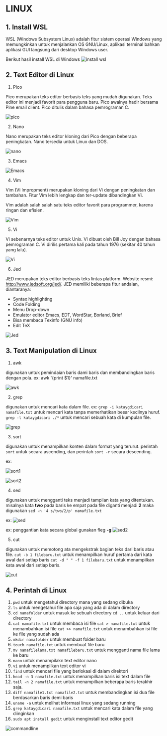 # LINUX

## 1. Install WSL

WSL (Windows Subsystem Linux) adalah  fitur sistem operasi Windows yang memungkinkan untuk menjalankan OS GNU/Linux, aplikasi terminal bahkan aplikasi GUI langsung dari desktop Windows user.

Berikut hasil install WSL di Windows
![install wsl](https://user-images.githubusercontent.com/82355684/221509865-500eba5d-a340-4e40-9843-0d1bed8e81b1.png)


## 2. Text Editor di Linux

1. Pico

Pico merupakan teks editor berbasis teks yang mudah digunakan. Teks editor ini menjadi favorit para pengguna baru. Pico awalnya hadir bersama Pine email client. Pico ditulis dalam bahasa pemrograman C.

![pico](https://user-images.githubusercontent.com/82355684/221513391-14273a86-2900-405c-b7a3-c8d7df64054f.png)

2. Nano

Nano merupakan teks editor kloning dari Pico dengan beberapa peningkatan. Nano tersedia untuk Linux dan DOS.

![nano](https://user-images.githubusercontent.com/82355684/221520758-c32f4bc4-7ee0-414a-bf2f-1aa5ccc1921d.png)

3. Emacs


![Emacs](https://user-images.githubusercontent.com/82355684/221521070-127d4abc-ff22-4dd3-8d5c-a3afbb8e0763.png)


4. Vim

Vim (Vi Impropment) merupakan kloning dari Vi dengan peningkatan dan tambahan. Fitur Vim lebih lengkap dan ter-update dibandingkan Vi.

Vim adalah salah salah satu teks editor favorit para programmer, karena ringan dan efisien.

![Vim](https://user-images.githubusercontent.com/82355684/221521339-3b608809-37e4-427c-b6a3-2998590f9dbe.png)


5. Vi

Vi sebenarnya teks editor untuk Unix. Vi dibuat oleh Bill Joy dengan bahasa pemrograman C. Vi dirilis pertama kali pada tahun 1976 (sekitar 40 tahun yang lalu).

![Vi](https://user-images.githubusercontent.com/82355684/221521967-f3e417d5-5c33-41db-ba42-08b0db3460bc.png)

6. Jed

JED merupakan teks editor berbasis teks lintas platform. Website resmi: http://www.jedsoft.org/jed/. JED memiliki beberapa fitur andalan, diantaranya:

* Syntax highlighting
* Code Folding
* Menu Drop-down
* Emulator editor Emacs, EDT, WordStar, Borland, Brief
* Bisa membaca Texinfo (GNU info)
* Edit TeX

![Jed](https://user-images.githubusercontent.com/82355684/221521655-bcf8297e-d863-44e3-9b6c-40e0ec53dce1.png)


## 3. Text Manipulation di Linux

1. awk

digunakan untuk pemindaian baris dami baris dan membandingkan baris dengan pola.
ex:
awk '{print $1}' namafile.txt

![awk](https://user-images.githubusercontent.com/82355684/221814421-cc2ddc2e-64bc-4df4-8216-5c115a5afa21.png)


2. grep

digunakan untuk mencari kata dalam file.
ex:
```grep -i kataygdicari namafile.txt``` untuk mencari kata tanpa memerhatikan besar kecilnya huruf. 
```grep -l kataygdicari ./*``` untuk mencari sebuah kata di kumpulan file.

![grep](https://user-images.githubusercontent.com/82355684/221815299-37291bd2-7e4f-467c-af31-e3ec23881a9e.png)

3. sort

digunakan untuk menampilkan konten dalam format yang terurut. perintah ```sort``` untuk secara ascending, dan perintah ```sort -r``` secara descending.

ex:

![sort1](https://user-images.githubusercontent.com/82355684/221816531-a77ea4ea-4ce9-44c2-a28b-88249400204b.png)

![sort2](https://user-images.githubusercontent.com/82355684/221817942-134c3c4b-46fc-4470-b999-5fcfcb85888a.png)

4. sed

digunakan untuk mengganti teks menjadi tampilan kata yang ditentukan. misalnya kata **two** pada baris ke empat pada file diganti menjadi **2** maka digunakan ```sed -n '4 s/two/2/p' namafile.txt```

ex:
![sed](https://user-images.githubusercontent.com/82355684/221827043-b3a2867e-31ca-4403-afe9-48767865b48b.png)

ex: penggantian kata secara global gunakan fleg **-g**
![sed2](https://user-images.githubusercontent.com/82355684/221828301-6ade42d1-351c-49ad-8cc6-99b4d1da19d2.png)


5. cut

digunakan untuk memotong ata mengekstrak bagian teks dari baris atau file.
```cut -b 1 filebaru.txt``` untuk menampilkan huruf pertama dari kata awal dari setiap baris
```cut -d " " -f 1 filebaru.txt``` untuk menampilkan kata awal dari setiap baris.

![cut](https://user-images.githubusercontent.com/82355684/221829827-37c5b0db-d07b-4176-8e12-02ea831fefd2.png)



## 4. Perintah di Linux

1. ```pwd``` untuk mengetahui directory mana yang sedang dibuka
2. ```ls``` untuk mengetahui file apa saja yang ada di dalam directory
3. ```cd namafolder``` untuk masuk ke sebuah directory ```cd ..``` untuk keluar dari directory
4. ```cat namafile.txt``` untuk membaca isi file ```cat > namafile.txt``` untuk menambahkan isi file ```cat >> namafile.txt``` untuk menambahkan isi file ke file yang sudah ada
5. ```mkdir namafolder``` untuk membuat folder baru
6. ```touch namafile.txt``` untuk membuat file baru
7. ```mv namafilelama.txt namafilebaru.txt``` untuk mengganti nama file lama ke baru 
8. ```nano``` untuk menampilakn text editor nano
9. ```vi``` untuk menampilkan text editor vi
10. ```find``` untuk mencari file yang berlokasi di dalam direktori
11. ```head -n 3 namafile.txt``` untuk menampilkan baris isi text dalam file
12. ```tail -n 2 namafile.txt``` untuk menampilkan beberapa baris terakhir saja.
13. ```diff namafile1.txt namafile2.txt``` untuk membandingkan isi dua file berdasarkan baris demi baris  
14. ```uname -a``` untuk melihat informasi linux yang sedang running
15. ```grep kataygdicari namafile.txt``` untuk mencari kata dalam file yang diinginkan 
16. ```sudo apt install gedit``` untuk menginstall text editor gedit

![commandline](https://user-images.githubusercontent.com/82355684/221823256-74c93a5a-bb30-4d87-8ede-db89a6a4b795.png)
